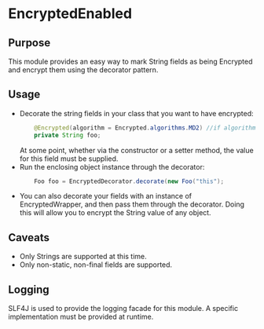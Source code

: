 # EncryptedEnabled

## Purpose
This module provides an easy way to mark String fields as being Encrypted and encrypt them using the decorator pattern.

## Usage
*   Decorate the string fields in your class that you want to  have encrypted:
    ```java
        @Encrypted(algorithm = Encrypted.algorithms.MD2) //if algorithm is not supplied, default is 'md5'.
        private String foo;
     ```
     At some point, whether via the constructor or a setter method, the value for this field must be supplied.
*   Run the enclosing object instance through the decorator:
    ```java
        Foo foo = EncryptedDecorator.decorate(new Foo("this");
    ```
*   You can also decorate your fields with an instance of EncryptedWrapper, and then pass them through the decorator. Doing this will allow you to encrypt the String value of any object.
## Caveats
*   Only Strings are supported at this time.
*   Only non-static, non-final fields are supported.

## Logging
SLF4J is used to provide the logging facade for this module. A specific implementation must be provided at runtime.
